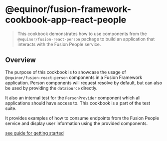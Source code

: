 # @equinor/fusion-framework-cookbook-app-react-people
> This cookbook demonstrates how to use components from the `@equinor/fusion-react-person` package to build an application that interacts with the Fusion People service.

## Overview
The purpose of this cookbook is to showcase the usage of `@equinor/fusion-react-person` components in a Fusion Framework application. 
Person components will request resolve by default, but can also be used by providing the `dataSource` directly.

It also an internal test for the `PersonProvider` component which all applications should have access to. This cookbook is a part of the test suite.

It provides examples of how to consume endpoints from the Fusion People service and display user information using the provided components.

[see guide for getting started](../README.md#getting-started)